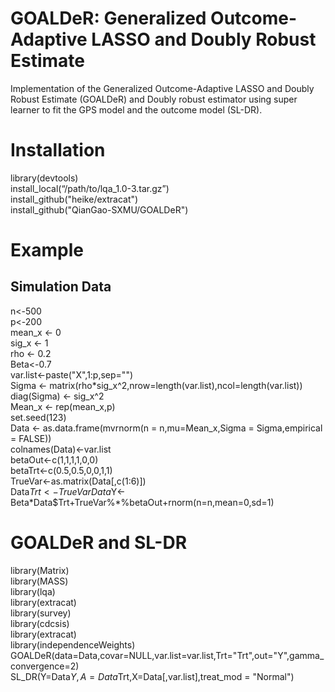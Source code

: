 # GOALDeR: Generalized Outcome-Adaptive LASSO and Doubly Robust Estimate  
Implementation of the Generalized Outcome-Adaptive LASSO and Doubly Robust Estimate (GOALDeR) and Doubly robust estimator using super learner to fit the GPS model and the outcome model (SL-DR).  
# Installation  
library(devtools)  
install_local(“/path/to/lqa_1.0-3.tar.gz”)  
install_github("heike/extracat")  
install_github("QianGao-SXMU/GOALDeR")  
# Example  
## Simulation Data  
n<-500  
p<-200  
mean_x <- 0  
sig_x <- 1  
rho <- 0.2  
Beta<-0.7  
var.list<-paste("X",1:p,sep="")  
Sigma <- matrix(rho\*sig_x^2,nrow=length(var.list),ncol=length(var.list))  
diag(Sigma) <- sig_x^2  
Mean_x <- rep(mean_x,p)  
set.seed(123)  
Data <- as.data.frame(mvrnorm(n = n,mu=Mean_x,Sigma = Sigma,empirical = FALSE))  
colnames(Data)<-var.list  
betaOut<-c(1,1,1,1,0,0)  
betaTrt<-c(0.5,0.5,0,0,1,1)  
TrueVar<-as.matrix(Data[,c(1:6)])  
Data$Trt<-TrueVar%\*%betaTrt+rnorm(n=n,mean=0,sd=1)  
Data$Y<-Beta\*Data$Trt+TrueVar%\*%betaOut+rnorm(n=n,mean=0,sd=1)  
# GOALDeR and SL-DR  
library(Matrix)  
library(MASS)  
library(lqa)  
library(extracat)  
library(survey)  
library(cdcsis)  
library(extracat)  
library(independenceWeights)  
GOALDeR(data=Data,covar=NULL,var.list=var.list,Trt="Trt",out="Y",gamma_convergence=2)  
SL_DR(Y=Data$Y,A=Data$Trt,X=Data[,var.list],treat_mod = "Normal")
